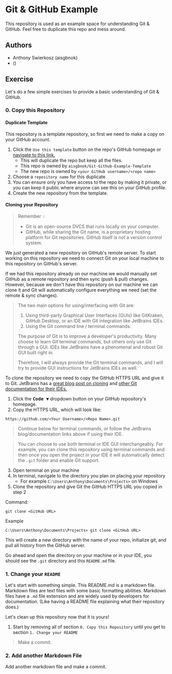 # Git & GitHub Example

This repository is used as an example space for understanding Git & GitHub. Feel free to duplicate
this repo and mess around.

## Authors

- Anthony Swierkosz (aisgbnok)
- <name> (<GitHub username>)

## Exercise

Let's do a few simple exercises to provide a basic understanding of Git & GitHub.

### 0. Copy this Repository

#### Duplicate Template

This repository is a template repository, so first we need to make a copy on your GitHub account.

1. Click the `Use this template` button on the repo's GitHub homepage
   or [navigate to this link.](https://github.com/aisgbnok/Git-Github-Example-Template/generate)
    - This will duplicate the repo but keep all the files.
    - This repo is owned by `aisgbnok/Git-Github-Example-Template`
    - The new repo is owned by `<your GitHub username>/<repo name> `
2. Choose a `repository name` for this duplicate
3. You can ensure only you have access to the repo by making it private, or you can keep it public
   where anyone can see this on your GitHub profile.
4. Create the new repository from the template.

#### Cloning your Repository

> Remember 💡
>
> - Git is an open-source DVCS that runs locally on your computer.
> - GitHub, while sharing the Git name, is a proprietary hosting platform for Git repositories. GitHub itself is not a version control system.

We just generated a new repository on GitHub's remote server. To start working on this repository we
need to connect Git on your local machine to this repository on GitHub's server.

If we had this repository already on our machine we would manually set GitHub as a remote repository
and then sync (push & pull) changes. However, because we don't have this repository on our machine
we can clone it and Git will automatically configure everything we need (set the remote & sync
changes).

> The two main options for using/interfacing with Git are:
>
> 1. Using third-party Graphical User Interfaces (GUIs) like GitKraken, GitHub Desktop, or an IDE with Git integration like JetBrains IDEs.
> 2. Using the Git command line / terminal commands.
>
> The purpose of Git is to improve a developer's productivity. Many choose to learn Git terminal
> commands, but others only use Git through a GUI. IDEs like JetBrains have a phenomenal and robust
> Git GUI built right in.
>
> Therefore, I will always provide the Git terminal commands, and I will try to provide GUI
> instructions for JetBrains IDEs as well.

To clone the repository we need to copy the GitHub HTTPS URL and give it to Git. JetBrains has
a [great blog post on cloning](https://blog.jetbrains.com/idea/2020/10/clone-a-project-from-github/)
and [other Git documentation for their IDEs.](https://www.jetbrains.com/help/idea/set-up-a-git-repository.html)

1. Click the <kbd>**Code** ▼</kbd> dropdown button on your GitHub repository's homepage.
2. Copy the HTTPS URL, which will look like:

```
https://github.com/<Your Username>/<Repo Name>.git
```

> Continue below for terminal commands, or follow the JetBrains blog/documentation links above if using their IDE.

> You can choose to use both terminal or IDE GUI interchangeably. For example, you can clone this repository using terminal commands and then once you open the project in your IDE it will automatically detect the `.git` folder and enable Git support.

3. Open terminal on your machine
4. In terminal, navigate to the directory you plan on placing your repository
    - For example `C:\Users\Anthony\Documents\Projects>` on Windows
5. Clone the repository and give Git the GitHub HTTPS URL you copied in step 2

Command:

```
git clone <GitHub URL>
```

Example

```
C:\Users\Anthony\Documents\Projects> git clone <GitHub URL>
```

This will create a new directory with the name of your repo, initialize git, and pull all history
from the GitHub server.

Go ahead and open the directory on your machine or in your IDE, you should see the `.git` directory
and this `README.md` file.

### 1. Change your `README`

Let's start with something simple. This README.md is a markdown file. Markdown files are text files
with some basic formatting abilities. Markdown files have a `.md` file extension and are widely used
by developers for documentation. (Like having a README file explaining what their repository does.)

Let's clean up this repository now that it is yours!

1. Start by removing all of section `0. Copy this Repository` until you get to
   section `1. Change your README`

> Make a commit.

### 2. Add another Markdown File

Add another markdown file and make a commit.